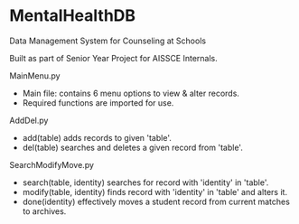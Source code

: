 # MentalHealthDB

Data Management System for Counseling at Schools

Built as part of Senior Year Project for AISSCE Internals.

MainMenu.py
- Main file: contains 6 menu options to view & alter records.
- Required functions are imported for use.

AddDel.py
- add(table) adds records to given 'table'.
- del(table) searches and deletes a given record from 'table'.

SearchModifyMove.py
- search(table, identity) searches for record with 'identity' in 'table'.
- modify(table, identity) finds record with 'identity' in 'table' and alters it.
- done(identity) effectively moves a student record from current matches to archives.
